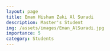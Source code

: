 ```yaml
---
layout: page
title: Eman Hisham Zaki Al Suradi
description: Master's Student
img: /assets/images/Eman_AlSuradi.jpg
importance: 5
category: Students
---
```

